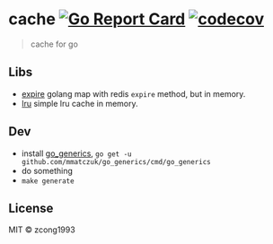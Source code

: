 # cache [![Go Report Card](https://goreportcard.com/badge/github.com/zcong1993/cache)](https://goreportcard.com/report/github.com/zcong1993/cache) [![codecov](https://codecov.io/gh/zcong1993/cache/branch/master/graph/badge.svg)](https://codecov.io/gh/zcong1993/cache)

> cache for go

## Libs

- [expire](./expire) golang map with redis `expire` method, but in memory.
- [lru](./lru) simple lru cache in memory.

## Dev

- install [go_generics](https://github.com/mmatczuk/go_generics), `go get -u github.com/mmatczuk/go_generics/cmd/go_generics`
- do something
- `make generate`

## License

MIT &copy; zcong1993
